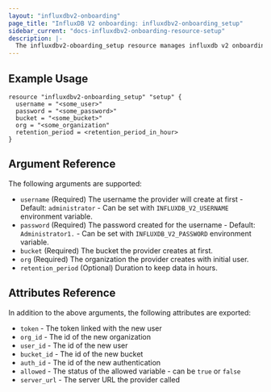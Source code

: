 ```yaml
---
layout: "influxdbv2-onboarding"
page_title: "InfluxDB V2 onboarding: influxdbv2-onboarding_setup"
sidebar_current: "docs-influxdbv2-onboarding-resource-setup"
description: |-
  The influxdbv2-oboarding_setup resource manages influxdb v2 onboarding setup.
---
```


## Example Usage

```hcl
resource "influxdbv2-onboarding_setup" "setup" {
  username = "<some_user>"
  password = "<some_password>"
  bucket = "<some_bucket>"
  org = "<some_organization"
  retention_period = <retention_period_in_hour>
}
```

## Argument Reference

The following arguments are supported:

* ``username`` (Required) The username the provider will create at first - Default: `administrator` - Can be set with `INFLUXDB_V2_USERNAME` environment variable.
* ``password`` (Required) The password created for the username - Default: `Administrator1.` - Can be set with `INFLUXDB_V2_PASSWORD` environment variable.
* ``bucket`` (Required) The bucket the provider creates at first.
* ``org`` (Required) The organization the provider creates with initial user.
* ``retention_period`` (Optional) Duration to keep data in hours.

## Attributes Reference

In addition to the above arguments, the following attributes are exported:

* ``token`` - The token linked with the new user
* ``org_id`` - The id of the new organization
* ``user_id`` - The id of the new user
* ``bucket_id`` - The id of the new bucket
* ``auth_id`` - The id of the new authentication
* ``allowed`` - The status of the allowed variable - can be `true` or `false`
* ``server_url`` - The server URL the provider called
